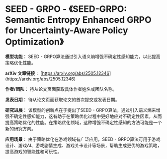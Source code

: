 # SEED - GRPO - 《SEED-GRPO: Semantic Entropy Enhanced GRPO for Uncertainty-Aware Policy Optimization》

**模型功能**：
SEED - GRPO算法通过引入语义熵增强不确定性感知能力，以此提高策略优化性能。

**arXiv 文章链接**：
[https://arxiv.org/abs/2505.12346](https://arxiv.org/abs/2505.12346)

**作者/团队**：
待从论文页面获取具体作者姓名或团队名称。

**发表日期**：
待从论文页面获取论文的首次提交或发表日期。

**研究进展**：
该模型的创新点在于提出了SEED - GRPO算法，通过引入语义熵来增强不确定性感知能力，这有助于在策略优化过程中更好地应对不确定性因素，从而提高策略优化的性能。在策略优化领域，这种增强不确定性感知的方法可能是一个新的研究方向。

**应用场景**：
由于策略优化在游戏领域有广泛应用，SEED - GRPO算法可用于游戏设计、游戏AI、游戏剧情生成、游戏关卡设计等场景，帮助生成更优的游戏策略，提高游戏的智能性和可玩性。